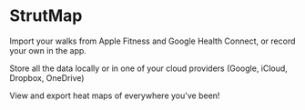 # StrutMap
Import your walks from Apple Fitness and Google Health Connect, or record your own in the app.

Store all the data locally or in one of your cloud providers (Google, iCloud, Dropbox, OneDrive)

View and export heat maps of everywhere you've been!
